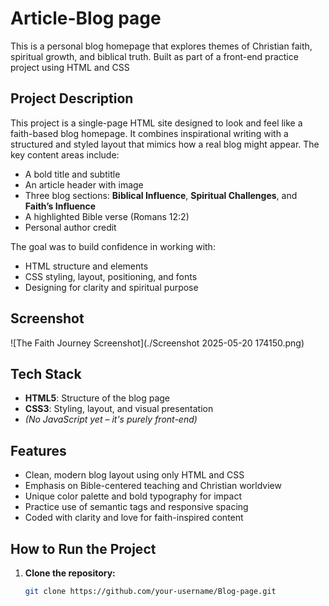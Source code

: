 # Article-Blog page

This is a personal blog homepage that explores themes of Christian faith, spiritual growth, and biblical truth. Built as part of a front-end practice project using HTML and CSS

## Project Description

This project is a single-page HTML site designed to look and feel like a faith-based blog homepage. It combines inspirational writing with a structured and styled layout that mimics how a real blog might appear. The key content areas include:

- A bold title and subtitle
- An article header with image
- Three blog sections: **Biblical Influence**, **Spiritual Challenges**, and **Faith’s Influence**
- A highlighted Bible verse (Romans 12:2)
- Personal author credit

The goal was to build confidence in working with:
- HTML structure and elements
- CSS styling, layout, positioning, and fonts
- Designing for clarity and spiritual purpose

## Screenshot
![The Faith Journey Screenshot](./Screenshot 2025-05-20 174150.png)

## Tech Stack

- **HTML5**: Structure of the blog page
- **CSS3**: Styling, layout, and visual presentation
- *(No JavaScript yet – it's purely front-end)*

## Features

- Clean, modern blog layout using only HTML and CSS
- Emphasis on Bible-centered teaching and Christian worldview
- Unique color palette and bold typography for impact
- Practice use of semantic tags and responsive spacing
- Coded with clarity and love for faith-inspired content

## How to Run the Project

1. **Clone the repository:**

   ```bash
   git clone https://github.com/your-username/Blog-page.git
